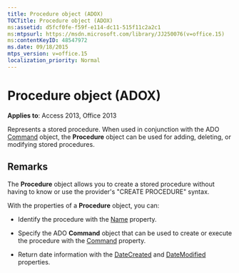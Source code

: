 ```yaml
---
title: Procedure object (ADOX)
TOCTitle: Procedure object (ADOX)
ms:assetid: d5fcf0fe-f59f-e114-dc11-515f11c2a2c1
ms:mtpsurl: https://msdn.microsoft.com/library/JJ250076(v=office.15)
ms:contentKeyID: 48547972
ms.date: 09/18/2015
mtps_version: v=office.15
localization_priority: Normal
---
```


# Procedure object (ADOX)


**Applies to**: Access 2013, Office 2013

Represents a stored procedure. When used in conjunction with the ADO [Command](command-object-ado.md) object, the **Procedure** object can be used for adding, deleting, or modifying stored procedures.

## Remarks

The **Procedure** object allows you to create a stored procedure without having to know or use the provider's "CREATE PROCEDURE" syntax.

With the properties of a **Procedure** object, you can:

  - Identify the procedure with the [Name](name-property-adox.md) property.

  - Specify the ADO **Command** object that can be used to create or execute the procedure with the [Command](command-property-adox.md) property.

  - Return date information with the [DateCreated](datecreated-property-adox.md) and [DateModified](datemodified-property-adox.md) properties.

